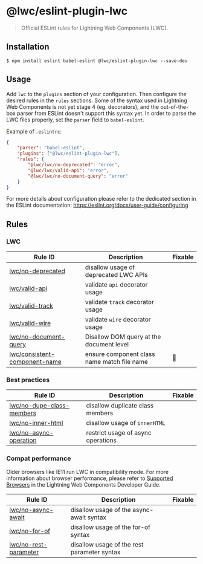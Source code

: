 # @lwc/eslint-plugin-lwc

> Official ESLint rules for Lightning Web Components (LWC).

## Installation

```
$ npm install eslint babel-eslint @lwc/eslint-plugin-lwc --save-dev
```

## Usage

Add `lwc` to the `plugins` section of your configuration. Then configure the desired rules in the `rules` sections. Some of the syntax used in Lightning Web Components is not yet stage 4 (eg. decorators), and the out-of-the-box parser from ESLint doesn't support this syntax yet. In order to parse the LWC files properly, set the `parser` field to `babel-eslint`.

Example of `.eslintrc`:

```json
{
    "parser": "babel-eslint",
    "plugins": ["@lwc/eslint-plugin-lwc"],
    "rules": {
        "@lwc/lwc/no-deprecated": "error",
        "@lwc/lwc/valid-api": "error",
        "@lwc/lwc/no-document-query": "error"
    }
}
```

For more details about configuration please refer to the dedicated section in the ESLint documentation: https://eslint.org/docs/user-guide/configuring

## Rules

### LWC

| Rule ID                                                                    | Description                                 | Fixable |
| -------------------------------------------------------------------------- | ------------------------------------------- | ------- |
| [lwc/no-deprecated](./docs/rules/no-deprecated.md)                         | disallow usage of deprecated LWC APIs       |         |
| [lwc/valid-api](./docs/rules/valid-api.md)                                 | validate `api` decorator usage              |         |
| [lwc/valid-track](./docs/rules/valid-track.md)                             | validate `track` decorator usage            |         |
| [lwc/valid-wire](./docs/rules/valid-wire.md)                               | validate `wire` decorator usage             |         |
| [lwc/no-document-query](./docs/rules/no-document-query.md)                 | Disallow DOM query at the document level    |         |
| [lwc/consistent-component-name](./docs/rules/consistent-component-name.md) | ensure component class name match file name | 🔧      |

### Best practices

| Rule ID                                                            | Description                        | Fixable |
| ------------------------------------------------------------------ | ---------------------------------- | ------- |
| [lwc/no-dupe-class-members](./docs/rules/no-dupe-class-members.md) | disallow duplicate class members   |         |
| [lwc/no-inner-html](./docs/rules/no-inner-html.md)                 | disallow usage of `innerHTML`      |         |
| [lwc/no-async-operation](./docs/rules/no-async-operation.md)       | restrict usage of async operations |         |

### Compat performance

Older browsers like IE11 run LWC in compatibility mode. For more information about browser performance, please refer to [Supported Browsers](http://developer.salesforce.com/docs/component-library/documentation/lwc/lwc.get_started_supported_browsers) in the Lightning Web Components Developer Guide.

| Rule ID                                                    | Description                                 | Fixable |
| ---------------------------------------------------------- | ------------------------------------------- | ------- |
| [lwc/no-async-await](./docs/rules/no-async-await.md)       | disallow usage of the async-await syntax    |         |
| [lwc/no-for-of](./docs/rules/no-for-of.md)                 | disallow usage of the for-of syntax         |         |
| [lwc/no-rest-parameter](./docs/rules/no-rest-parameter.md) | disallow usage of the rest parameter syntax |         |
